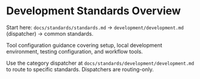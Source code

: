 # Development Standards Overview

Start here: `docs/standards/standards.md` → `development/development.md` (dispatcher) → common standards.

Tool configuration guidance covering setup, local development environment, testing configuration, and workflow tools.

Use the category dispatcher at `docs/standards/development/development.md` to route to specific standards. Dispatchers are routing-only.
